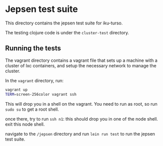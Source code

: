 # Jepsen test suite

This directory contains the jepsen test suite for iku-turso.

The testing clojure code is under the `cluster-test` directory.

## Running the tests

The vagrant directory contains a vagrant file that sets up a machine with a cluster of lxc containers, and setup the necessary network to manage the cluster.

In the `vagrant` directory, run:

```bash
vagrant up
TERM=screen-256color vagrant ssh
```

This will drop you in a shell on the vagrant. You need to run as root, so run `sudo su` to get a root shell.

once there, try to run `ssh n1`: this should drop you in one of the node shell. exit this node shell.

navigate to the `/jepsen` directory and run `lein run test` to run the jepsen test suite.
